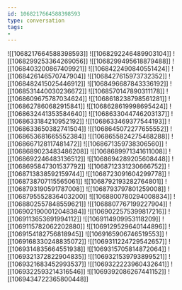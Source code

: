 ```yaml
---
id: 1068217664588398593
type: conversation
tags:
- 
---
```

![[1068217664588398593]]
![[1068292246489903104]]
![[1068299253364269056]]
![[1068299495618879488]]
![[1068403200867409921]]
![[1068422490840551424]]
![[1068426146570747904]]
![[1068427615973732352]]
![[1068482415025446912]]
![[1068496687843336192]]
![[1068531440030236672]]
![[1068570147890311178]]
![[1068609675787034624]]
![[1068618238798561281]]
![[1068627860682915841]]
![[1068628619998695424]]
![[1068632441353584640]]
![[1068633044746203137]]
![[1068633184210952192]]
![[1068633469377544193]]
![[1068633650382741504]]
![[1068645072277655552]]
![[1068653681665552384]]
![[1068655824275468288]]
![[1068667128117481472]]
![[1068671359738306560]]
![[1068689023483486208]]
![[1068689971341611008]]
![[1068692246483136512]]
![[1068694289205608448]]
![[1068695847301537792]]
![[1068712331230666752]]
![[1068713838592159744]]
![[1068723091604299778]]
![[1068738707115565061]]
![[1068792193282764801]]
![[1068793190591787008]]
![[1068793797801259008]]
![[1068795552836403200]]
![[1068800780294008834]]
![[1068802557848559621]]
![[1068807767199227904]]
![[1069021900012048384]]
![[1069022575399817216]]
![[1069113653691994112]]
![[1069114909953118209]]
![[1069115782062202880]]
![[1069129529640144896]]
![[1069154182756818945]]
![[1069165906746519553]]
![[1069168330248835072]]
![[1069311224729542657]]
![[1069314835664551938]]
![[1069315705814872064]]
![[1069321372822904835]]
![[1069321539793899521]]
![[1069321683452993537]]
![[1069322223960432641]]
![[1069322593214316546]]
![[1069392086267441152]]
![[1069434722365800448]]

